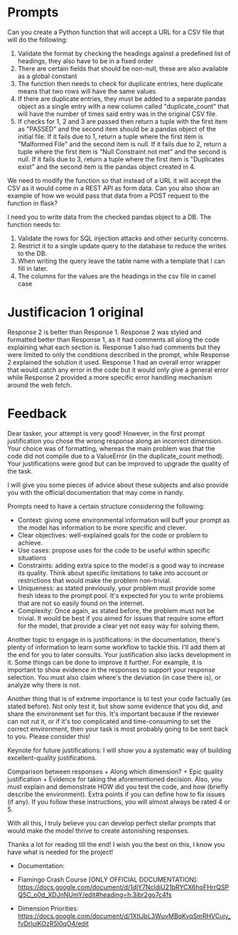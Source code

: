 # Prompts

Can you create a Python function that will accept a URL for a CSV file that will do the following:
1. Validate the format by checking the headings against a predefined list of headings, they also have to be in a fixed order
2. There are certain fields that should be non-null, these are also available as a global constant
3. The function then needs to check for duplicate entries, here duplicate means that two rows will have the same values
4. If there are duplicate entries, they must be added to a separate pandas object as a single entry with a new column called "duplicate_count" that will have the number of times said entry was in the original CSV file.
5. If checks for 1, 2 and 3 are passed then return a tuple with the first item as "PASSED" and the second item should be a pandas object of the initial file. If it fails due to 1, return a tuple where the first item is "Malformed File" and the second item is null. If it fails due to 2, return a tuple where the first item is "Null Constraint not met" and the second is null. If it fails due to 3, return a tuple where the first item is "Duplicates exist" and the second item is the pandas object created in 4.


We need to modify the function so that instead of a URL it will accept the CSV as it would come in a REST API as form data. Can you also show an example of how we would pass that data from a POST request to the function in flask?


I need you to write data from the checked pandas object to a DB. The function needs to:
1. Validate the rows for SQL injection attacks and other security concerns. 
2. Restrict it to a single update query to the database to reduce the writes to the DB.
3. When writing the query leave the table name with a template that I can fill in later.
4. The columns for the values are the headings in the csv file in camel case


# Justificacion 1 original

Response 2 is better than Response 1. Response 2 was styled and formatted better than Response 1, as it had comments all along the code explaining what each section is. Response 1 also had comments but they were limited to only the conditions described in the prompt, while Response 2 explained the solution it used. Response 1 had an overall error wrapper that would catch any error in the code but it would only give a general error while Response 2 provided a more specific error handling mechanism around the web fetch.


# Feedback

Dear tasker, your attempt is very good! However, in the first prompt justification you chose the wrong response along an incorrect dimension. Your choice was of formatting, whereas the main problem was that the code did not compile due to a ValueError (in the duplicate_count method).
Your justifications were good but can be improved to upgrade the quality of the task.

I will give you some pieces of advice about these subjects and also provide you with the official documentation that may come in handy.

Prompts need to have a certain structure considering the following:
- Context: giving some environmental information will buff your prompt as the model has information to be more specific and clever.
- Clear objectives: well-explained goals for the code or problem to achieve.
- Use cases: propose uses for the code to be useful within specific situations
- Constraints: adding extra spice to the model is a good way to increase its quality. Think about specific limitations to take into account or restrictions that would make the problem non-trivial.
- Uniqueness: as stated previously, your problem must provide some fresh ideas to the prompt pool. It's expected for you to write problems that are not so easily found on the internet.
- Complexity: Once again, as stated before, the problem must not be trivial. It would be best if you aimed for issues that require some effort for the model, that provide a clear yet not easy way for solving them.

Another topic to engage in is justifications: in the documentation, there's plenty of information to learn some workflow to tackle this. I'll add them at the end for you to later consults.
Your justification also lacks development in it. Some things can be done to improve it further. For example, it is important to show evidence in the responses to support your response selection. You must also claim where's the deviation (in case there is), or analyze why there is not.

Another thing that is of extreme importance is to test your code factually (as stated before). Not only test it, but show some evidence that you did, and share the environment set for this. It's important because if the reviewer can not rut it, or if it's too complicated and time-consuming to set the correct environment, then your task is most probably going to be sent back to you. Please consider this!

Keynote for future justifications: I will show you a systematic way of building excellent-quality justifications.

Comparison between responses + Along which dimension? + Epic quality justification + Evidence for taking the aforementioned decision.
Also, you must explain and demonstrate HOW did you test the code, and how (briefly describe the environment). Extra points if you can define how to fix issues (if any).
If you follow these instructions, you will almost always be rated 4 or 5.


With all this, I truly believe you can develop perfect stellar prompts that would make the model thrive to create astonishing responses.

Thanks a lot for reading till the end! I wish you the best on this, I know you have what is needed for the project!

* Documentation:

* Flamingo Crash Course [ONLY OFFICIAL DOCUMENTATION]:
https://docs.google.com/document/d/1djY7NcldjU21bRYCX6hoFHrrQSPQ5C_o0d_XDJnNUmY/edit#heading=h.3ibr2go7c4fs

* Dimension Priorities:
https://docs.google.com/document/d/1XtlJbL3WuvMBqKvqSmRHVCujy_fvDrluiKOzR5I0qO4/edit